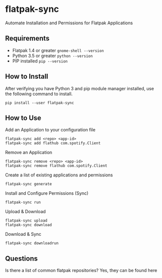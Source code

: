 # flatpak-sync
Automate Installation and Permissions for Flatpak Applications

## Requirements 

* Flatpak 1.4 or greater ```gnome-shell --version```
* Python 3.5 or greater ```python --version```
* PIP installed ```pip --version```

## How to Install

After verifying you have Python 3 and pip module manager installed, use the
following command to install.
```
pip install --user flatpak-sync
```

## How to Use

Add an Application to your configuration file
```
flatpak-sync add <repo> <app-id>
flatpak-sync add flathub com.spotify.Client
```

Remove an Application
```
flatpak-sync remove <repo> <app-id>
flatpak-sync remove flathub com.spotify.Client
```

Create a list of existing applications and permissions
```
flatpak-sync generate
```

Install and Configure Permissions (Sync)
```
flatpak-sync run
```


Upload & Download
```
flatpak-sync upload
flatpak-sync download
```


Download & Sync 
```
flatpak-sync downloadrun
```

## Questions

Is there a list of common flatpak repositories?
Yes, they can be found here



